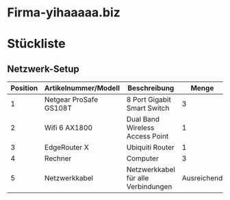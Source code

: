 # Firma-yihaaaaa.biz
# Stückliste

## Netzwerk-Setup

| Position | Artikelnummer/Modell                     | Beschreibung                                       | Menge | Einheit |
|----------|------------------------------------------|--------------------------------------------------|-------|---------|
| 1        | Netgear ProSafe GS108T                  | 8 Port Gigabit Smart Switch                      | 3     | Stück   |
| 2        | Wifi 6 AX1800                           | Dual Band Wireless Access Point                  | 1     | Stück   |
| 3        | EdgeRouter X                            | Ubiquiti Router                                  | 1     | Stück   |
| 4        | Rechner                                 | Computer                                         | 3     | Stück   |
| 5        | Netzwerkkabel                           | Netzwerkkabel für alle Verbindungen              | Ausreichend |         |
